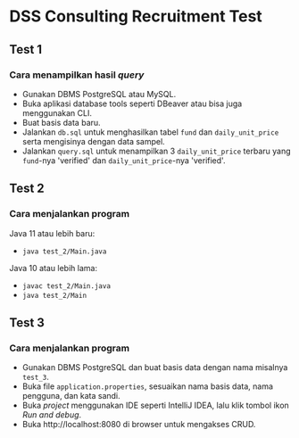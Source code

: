 # DSS Consulting Recruitment Test

## Test 1

### Cara menampilkan hasil _query_

- Gunakan DBMS PostgreSQL atau MySQL.
- Buka aplikasi database tools seperti DBeaver atau bisa juga menggunakan CLI.
- Buat basis data baru.
- Jalankan `db.sql` untuk menghasilkan tabel `fund` dan `daily_unit_price` serta mengisinya dengan data sampel.
- Jalankan `query.sql` untuk menampilkan 3 `daily_unit_price` terbaru yang `fund`-nya 'verified' dan `daily_unit_price`-nya 'verified'.

## Test 2

### Cara menjalankan program

Java 11 atau lebih baru:

- `java test_2/Main.java`

Java 10 atau lebih lama:

- `javac test_2/Main.java`
- `java test_2/Main`

## Test 3

### Cara menjalankan program

- Gunakan DBMS PostgreSQL dan buat basis data dengan nama misalnya `test_3`.
- Buka file `application.properties`, sesuaikan nama basis data, nama pengguna, dan kata sandi.
- Buka _project_ menggunakan IDE seperti IntelliJ IDEA, lalu klik tombol ikon _Run and debug_.
- Buka http://localhost:8080 di browser untuk mengakses CRUD.
